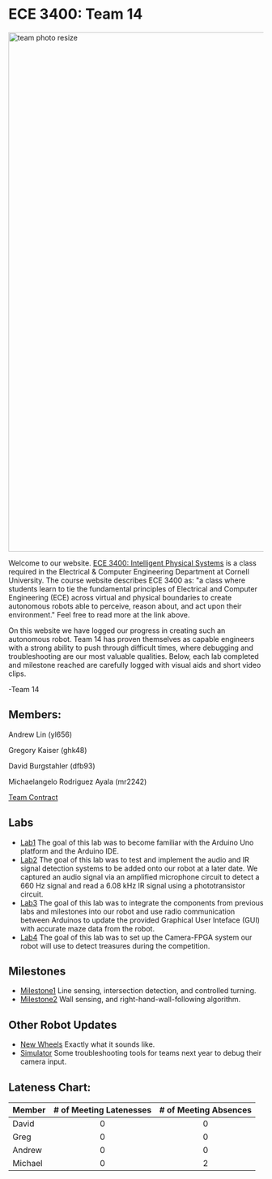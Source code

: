 #  ECE 3400: Team 14

<img width="1024" alt="team photo resize" src="https://user-images.githubusercontent.com/12742304/48309828-96347f00-e54f-11e8-9730-968ae422ac79.png">

Welcome to our website. [ECE 3400: Intelligent Physical Systems](https://cei-lab.github.io/ece3400-2018/) is a class required in the Electrical & Computer Engineering Department at Cornell University. The course website describes ECE 3400 as: "a class where students learn to tie the fundamental principles of Electrical and Computer Engineering (ECE) across virtual and physical boundaries to create autonomous robots able to perceive, reason about, and act upon their environment." Feel free to read more at the link above.

On this website we have logged our progress in creating such an autonomous robot. Team 14 has proven themselves as capable engineers with a strong ability to push through difficult times, where debugging and troubleshooting are our most valuable qualities. Below, each lab completed and milestone reached are carefully logged with visual aids and short video clips.

-Team 14
## Members:

Andrew Lin (yl656)

Gregory Kaiser (ghk48)

David Burgstahler (dfb93)

Michaelangelo Rodriguez Ayala (mr2242)

[Team Contract](./team_contract.md)

## Labs
* [Lab1](Labs/Lab1.md)
The goal of this lab was to become familiar with the Arduino Uno platform and the Arduino IDE.
* [Lab2](Labs/Lab2.md)
The goal of this lab was to test and implement the audio and IR signal detection systems to be added onto our robot at a later date. We captured an audio signal via an amplified microphone circuit to detect a 660 Hz signal and read a 6.08 kHz IR signal using a phototransistor circuit.
* [Lab3](Labs/Lab3.md)
The goal of this lab was to integrate the components from previous labs and milestones into our robot and use radio communication between Arduinos to update the provided Graphical User Inteface (GUI) with accurate maze data from the robot. 
* [Lab4](Labs/Lab4.md)
The goal of this lab was to set up the Camera-FPGA system our robot will use to detect treasures during the competition.

## Milestones
* [Milestone1](Milestones/Milestone1.md)
Line sensing, intersection detection, and controlled turning.
* [Milestone2](Milestones/Milestone2.md)
Wall sensing, and right-hand-wall-following algorithm.

## Other Robot Updates
* [New Wheels](OtherUpdates/newWheels.md)
Exactly what it sounds like.
* [Simulator](OtherUpdates/Simulator.md)
Some troubleshooting tools for teams next year to debug their camera input.

## Lateness Chart: 

| Member       | # of Meeting Latenesses | # of Meeting Absences | 
| -------------|:-------------:|:-------------:|
| David        | 0             | 0             |
| Greg         | 0             | 0             | 
| Andrew       | 0             | 0             | 
| Michael      | 0             | 2             | 
